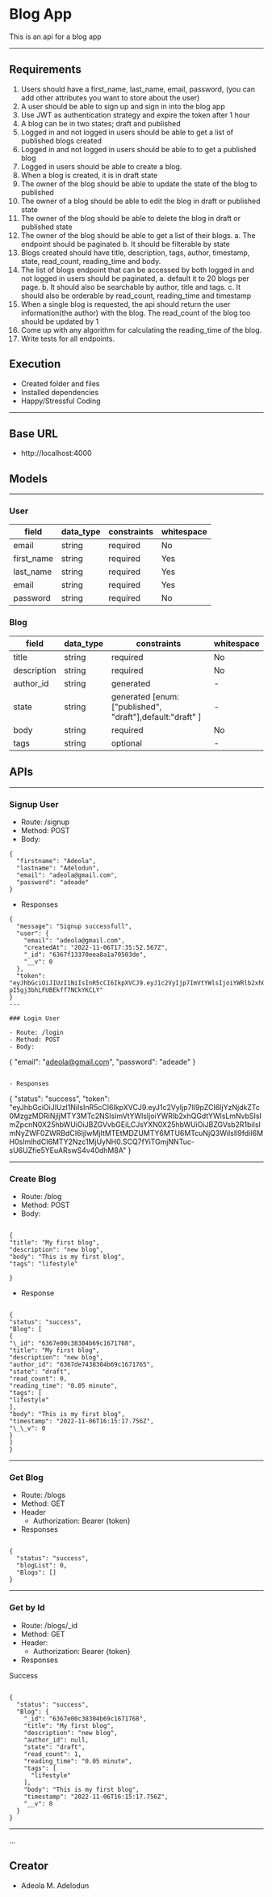 # Blog App

This is an api for a blog app

---

## Requirements

1. Users should have a first_name, last_name, email, password, (you can add other
   attributes you want to store about the user)
2. A user should be able to sign up and sign in into the blog app
3. Use JWT as authentication strategy and expire the token after 1 hour
4. A blog can be in two states; draft and published
5. Logged in and not logged in users should be able to get a list of published blogs
   created
6. Logged in and not logged in users should be able to to get a published blog
7. Logged in users should be able to create a blog.
8. When a blog is created, it is in draft state
9. The owner of the blog should be able to update the state of the blog to published
10. The owner of a blog should be able to edit the blog in draft or published state
11. The owner of the blog should be able to delete the blog in draft or published state
12. The owner of the blog should be able to get a list of their blogs.
    a. The endpoint should be paginated
    b. It should be filterable by state
13. Blogs created should have title, description, tags, author, timestamp, state, read_count, reading_time and body.
14. The list of blogs endpoint that can be accessed by both logged in and not logged
    in users should be paginated,
    a. default it to 20 blogs per page.
    b. It should also be searchable by author, title and tags.
    c. It should also be orderable by read_count, reading_time and timestamp
15. When a single blog is requested, the api should return the user information(the author) with the blog. The read_count of the blog too should be updated by 1
16. Come up with any algorithm for calculating the reading_time of the blog.
17. Write tests for all endpoints.

## Execution

- Created folder and files
- Installed dependencies
- Happy/Stressful Coding

---

## Base URL

- http://localhost:4000

## Models

---

### User

| field      | data_type | constraints | whitespace |
| ---------- | --------- | ----------- | ---------- |
| email      | string    | required    | No         |
| first_name | string    | required    | Yes        |
| last_name  | string    | required    | Yes        |
| email      | string    | required    | Yes        |
| password   | string    | required    | No         |

### Blog

| field       | data_type | constraints                                               | whitespace |
| ----------- | --------- | --------------------------------------------------------- | ---------- |
| title       | string    | required                                                  | No         |
| description | string    | required                                                  | No         |
| author_id   | string    | generated                                                 | -          |
| state       | string    | generated [enum: ["published", "draft"],default:"draft" ] | -          |
| body        | string    | required                                                  | No         |
| tags        | string    | optional                                                  | -          |

## APIs

---

### Signup User

- Route: /signup
- Method: POST
- Body:

```
{
  "firstname": "Adeola",
  "lastname": "Adelodun",
  "email": "adeola@gmail.com",
  "password": "adeade"
}
```

- Responses

```
{
  "message": "Signup successfull",
  "user": {
    "email": "adeola@gmail.com",
    "createdAt": "2022-11-06T17:35:52.567Z",
    "_id": "6367f13370eea8a1a70503de",
    "__v": 0
  },
  "token": "eyJhbGciOiJIUzI1NiIsInR5cCI6IkpXVCJ9.eyJ1c2VyIjp7ImVtYWlsIjoiYWRlb2xhQGdtYWlsLmNvbSIsImNyZWF0ZWRBdCI6IjIwMjItMTEtMDZUMTc6MzU6NTIuNTY3WiIsIl9pZCI6IjYzNjdmMTMzNzBlZWE4YTFhNzA1MDNkZSIsIl9fdiI6MH0sImlhdCI6MTY2Nzc1NjM0MH0.zsuWCyscLy76GXchH-pI5gj3bhLFUBEkff7NCkYKCLY"
}
---

### Login User

- Route: /login
- Method: POST
- Body:

```

{
"email": "adeola@gmail.com",
"password": "adeade"
}

```

- Responses

```

{
"status": "success",
"token": "eyJhbGciOiJIUzI1NiIsInR5cCI6IkpXVCJ9.eyJ1c2VyIjp7Il9pZCI6IjYzNjdkZTc0MzgzMDRiNjljMTY3MTc2NSIsImVtYWlsIjoiYWRlb2xhQGdtYWlsLmNvbSIsImZpcnN0X25hbWUiOiJBZGVvbGEiLCJsYXN0X25hbWUiOiJBZGVsb2R1biIsImNyZWF0ZWRBdCI6IjIwMjItMTEtMDZUMTY6MTU6MTcuNjQ3WiIsIl9fdiI6MH0sImlhdCI6MTY2Nzc1MjUyNH0.SCQ7fYiTGmjNNTuc-sU6UZfie5YEuARswS4v40dhM8A"
}

---

### Create Blog

- Route: /blog
- Method: POST
- Body:

```

{
"title": "My first blog",
"description": "new blog",
"body": "This is my first blog",
"tags": "lifestyle"

}

```

- Response

```

{
"status": "success",
"Blog": [
{
"\_id": "6367e00c38304b69c1671768",
"title": "My first blog",
"description": "new blog",
"author_id": "6367de7438304b69c1671765",
"state": "draft",
"read_count": 0,
"reading_time": "0.05 minute",
"tags": [
"lifestyle"
],
"body": "This is my first blog",
"timestamp": "2022-11-06T16:15:17.756Z",
"\_\_v": 0
}
]
}

```

---

### Get Blog

- Route: /blogs
- Method: GET
- Header
  - Authorization: Bearer {token}
- Responses

```

{
  "status": "success",
  "blogList": 0,
  "Blogs": []
}

```

---

### Get by Id

- Route: /blogs/\_id
- Method: GET
- Header:
  - Authorization: Bearer {token}
- Responses

Success

```

{
  "status": "success",
  "Blog": {
    "_id": "6367e00c38304b69c1671768",
    "title": "My first blog",
    "description": "new blog",
    "author_id": null,
    "state": "draft",
    "read_count": 1,
    "reading_time": "0.05 minute",
    "tags": [
      "lifestyle"
    ],
    "body": "This is my first blog",
    "timestamp": "2022-11-06T16:15:17.756Z",
    "__v": 0
  }
}
```

---

...

## Creator

- Adeola M. Adelodun

```

```
